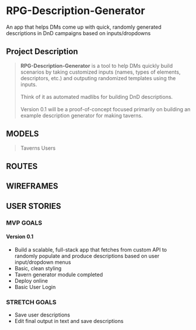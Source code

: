 # RPG-Description-Generator
An app that helps DMs come up with quick, randomly generated descriptions in DnD campaigns based on inputs/dropdowns


## Project Description
> **RPG-Description-Generator** is a tool to help DMs quickly build scenarios by taking customized inputs (names, types of elements, descriptors, etc.) and outputing randomized templates using the inputs. <br/><br/>Think of it as automated madlibs for building DnD descriptions. <br/><br/>
> Version 0.1 will be a proof-of-concept focused primarily on building an example description generator for making taverns. 

## MODELS
> Taverns
> Users
> <span>

## ROUTES
>

## WIREFRAMES

## USER STORIES

### MVP GOALS

#### Version 0.1
<ul>
  <li>Build a scalable, full-stack app that fetches from custom API to randomly populate and produce descriptions based on user input/dropdown menus</li>
  <li>Basic, clean styling</li>
  <li>Tavern generator module completed</li>
  <li>Deploy online</li>
  <li>Basic User Login</li>
</ul>

### STRETCH GOALS
<ul>
  <li>Save user descriptions</li>
  <li>Edit final output in text and save descriptions</li>
</ul>

